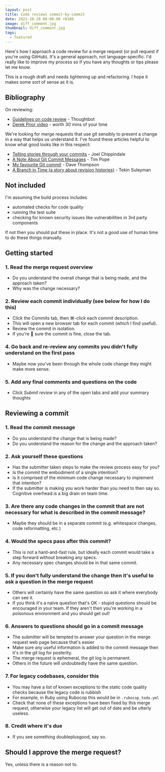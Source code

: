 ```yaml
---
layout: post
title: Code reviews commit-by-commit
date: 2021-10-26 08:00:00 +0100
image: diff_comment.jpg
thumbnail: diff_comment.jpg
tags:
  - featured
---
```

Here's how I approach a code review for a merge request (or pull request if you're using GitHub). It's a general approach, not language-specific. I'd really like to improve my process so if you have any thoughts or tips please let me know.

This is a rough draft and needs tightening up and refactoring. I hope it makes some sort of sense as it is.

## Bibliography

On reviewing:

- [Guidelines on code review](https://github.com/thoughtbot/guides/tree/main/code-review) - Thoughtbot
- [Derek Prior video](https://www.youtube.com/watch?v=PJjmw9TRB7s) - worth 30 mins of your time

We're looking for merge requests that use git sensibly to present a change in a way that helps us understand it. I've found these articles helpful to know what good looks like in this respect:

- [Telling stories through your commits](https://blog.mocoso.co.uk/talks/2015/01/12/telling-stories-through-your-commits/) - Joel Chippindale
- [A Note About Git Commit Messages](https://tbaggery.com/2008/04/19/a-note-about-git-commit-messages.html) - Tim Pope
- [My favourite Git commit](https://dhwthompson.com/2019/my-favourite-git-commit) - Dave Thompson
- [A Branch in Time (a story about revision histories)](https://tekin.co.uk/2019/02/a-talk-about-revision-histories) - Tekin Suleyman

## Not included

I'm assuming the build process includes

- automated checks for code quality
- running the test suite
- checking for known security issues like vulnerabilities in 3rd party components

If not then you should put these in place. It's not a good use of human time to do these things manually.

## Getting started

### 1. Read the merge request overview

- Do you understand the overall change that is being made, and the approach taken?
- Why was the change necessary?

### 2. Review each commit individually (see below for how I do this)

- Click the Commits tab, then ⌘-click each commit description.
- This will open a new browser tab for each commit (which I find useful).
- Review the commit in isolation.
- If you're 💯 sure the commit is fine, close the tab.

### 4. Go back and re-review any commits you didn't fully understand on the first pass

- Maybe now you've been through the whole code change they might make more sense.

### 5. Add any final comments and questions on the code

- Click _Submit review_ in any of the open tabs and add your summary thoughts

## Reviewing a commit

### 1. Read the commit message

- Do you understand the change that is being made?
- Do you understand the reason for the change and the approach taken?

### 2. Ask yourself these questions

- Has the submitter taken steps to make the review process easy for you?
- Is the commit the embodiment of a single intention?
- Is it comprised of the minimum code change necessary to implement that intention?
- If the submitter is making you work harder than you need to then say so. Cognitive overhead is a big drain on team time.

### 3. Are there any code changes in the commit that are not necessary for what is described in the commit message?

- Maybe they should be in a separate commit (e.g. whitespace changes, code reformatting, etc.)

### 4. Would the specs pass after this commit?

- This is not a hard-and-fast rule, but ideally each commit would take a step forward without breaking any specs.
- Any necessary spec changes should be in that same commit.

### 5. If you don't fully understand the change then it's useful to ask a question in the merge request

- Others will certainly have the same question so ask it where everybody can see it.
- If you think it's a naïve question that's OK - stupid questions should be encouraged in your team. If they aren't then you're working in a poisonous environment and you should get out!

### 6. Answers to questions should go in a commit message

- The submitter will be tempted to answer your question in the merge request web page because that's easier
- Make sure any useful information is added to the commit message then it's in the git log for posterity.
- The merge request is ephemeral, the git log is permanent.
- Others in the future will undoubtedly have the same question.

### 7. For legacy codebases, consider this

- You may have a list of known exceptions to the static code quality checks because the legacy code is rubbish
- For example, in Ruby using Rubocop this would be in `.rubocop_todo.yml`
- Check that none of these exceptions have been fixed by this merge request, otherwise your legacy list will get out of date and be utterly useless.

### 8. Credit where it's due

- If you see something doubleplusgood, say so.

## Should I approve the merge request?

Yes, unless there is a reason not to.
